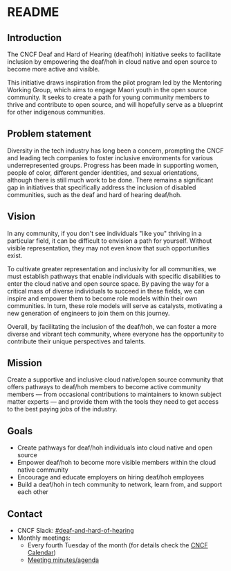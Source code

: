 # README

## Introduction

The CNCF Deaf and Hard of Hearing (deaf/hoh) initiative seeks to facilitate inclusion by empowering the deaf/hoh in cloud native and open source to become more active and visible.

This initiative draws inspiration from the pilot program led by the Mentoring Working Group, which aims to engage Maori youth in the open source community. It seeks to create a path for young community members to thrive and contribute to open source, and will hopefully serve as a blueprint for other indigenous communities.

## Problem statement

Diversity in the tech industry has long been a concern, prompting the CNCF and leading tech companies to foster inclusive environments for various underrepresented groups. Progress has been made in supporting women, people of color, different gender identities, and sexual orientations, although there is still much work to be done. There remains a significant gap in initiatives that specifically address the inclusion of disabled communities, such as the deaf and hard of hearing deaf/hoh.

## Vision

In any community, if you don't see individuals "like you" thriving in a particular field, it can be difficult to envision a path for yourself. Without visible representation, they may not even know that such opportunities exist.

To cultivate greater representation and inclusivity for all communities, we must establish pathways that enable individuals with specific disabilities to enter the cloud native and open source space. By paving the way for a critical mass of diverse individuals to succeed in these fields, we can inspire and empower them to become role models within their own communities. In turn, these role models will serve as catalysts, motivating a new generation of engineers to join them on this journey.

Overall, by facilitating the inclusion of the deaf/hoh, we can foster a more diverse and vibrant tech community, where everyone has the opportunity to contribute their unique perspectives and talents.

## Mission

Create a supportive and inclusive cloud native/open source community that offers pathways to deaf/hoh members to become active community members — from occasional contributions to maintainers to known subject matter experts — and provide them with the tools they need to get access to the best paying jobs of the industry.

## Goals

* Create pathways for deaf/hoh individuals into cloud native and open source
* Empower deaf/hoh to become more visible members within the cloud native community  
* Encourage and educate employers on hiring deaf/hoh employees
* Build a deaf/hoh in tech community to network, learn from, and support each other

## Contact

* CNCF Slack: [#deaf-and-hard-of-hearing](https://cloud-native.slack.com/archives/C05BYNK8A3V)
* Monthly meetings:
  * Every fourth Tuesday of the month (for details check the [CNCF Calendar](https://www.cncf.io/calendar/))
  * [Meeting minutes/agenda](https://docs.google.com/document/d/1VUPJFOx36JqbgydkMRZPufP1dAEHWMnfviqMNI-jBLo/edit)
